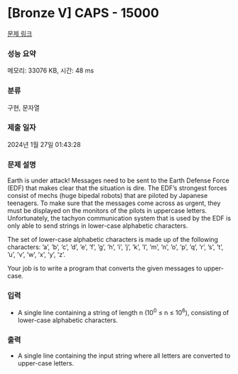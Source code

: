# [Bronze V] CAPS - 15000 

[문제 링크](https://www.acmicpc.net/problem/15000) 

### 성능 요약

메모리: 33076 KB, 시간: 48 ms

### 분류

구현, 문자열

### 제출 일자

2024년 1월 27일 01:43:28

### 문제 설명

<p>Earth is under attack! Messages need to be sent to the Earth Defense Force (EDF) that makes clear that the situation is dire. The EDF’s strongest forces consist of mechs (huge bipedal robots) that are piloted by Japanese teenagers. To make sure that the messages come across as urgent, they must be displayed on the monitors of the pilots in uppercase letters. Unfortunately, the tachyon communication system that is used by the EDF is only able to send strings in lower-case alphabetic characters.</p>

<p>The set of lower-case alphabetic characters is made up of the following characters: ’a’, ’b’, ’c’, ’d’, ’e’, ’f’, ’g’, ’h’, ’i’, ’j’, ’k’, ’l’, ’m’, ’n’, ’o’, ’p’, ’q’, ’r’, ’s’, ’t’, ’u’, ’v’, ’w’, ’x’, ’y’, ’z’.</p>

<p>Your job is to write a program that converts the given messages to upper-case.</p>

### 입력 

 <ul>
	<li>A single line containing a string of length n (10<sup>0</sup> ≤ n ≤ 10<sup>6</sup>), consisting of lower-case alphabetic characters.</li>
</ul>

### 출력 

 <ul>
	<li>A single line containing the input string where all letters are converted to upper-case letters.</li>
</ul>

